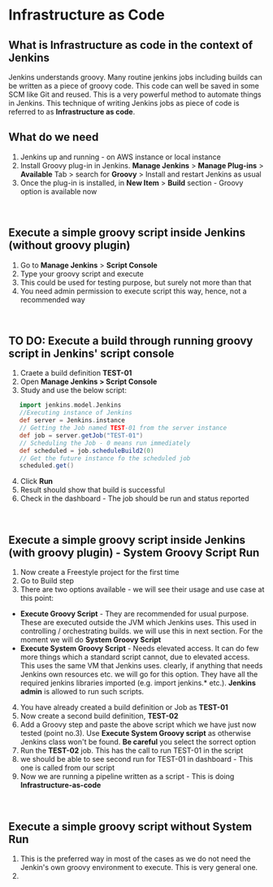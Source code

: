 # Infrastructure as Code

## What is Infrastructure as code in the context of Jenkins

Jenkins understands groovy. Many routine jenkins jobs including builds can be written as a piece of groovy code. This code can well be saved in some SCM like Git and reused. This is a very powerful method to automate things in Jenkins. This technique of writing Jenkins jobs as piece of code is referred to as **Infrastructure as code**.
<br>

## What do we need
1. Jenkins up and running - on AWS instance or local instance
2. Install Groovy plug-in in Jenkins. **Manage Jenkins** > **Manage Plug-ins** > **Available** Tab > search for **Groovy** > Install and restart Jenkins as usual
3. Once the plug-in is installed, in **New Item** > **Build** section - Groovy option is available now
<br>

## Execute a simple groovy script inside Jenkins (without groovy plugin)
1. Go to **Manage Jenkins** > **Script Console**
2. Type your groovy script and execute
3. This could be used for testing purpose, but surely not more than that
4. You need admin permission to execute script this way, hence, not a recommended way
<br>

## TO DO: Execute a build through running groovy script in Jenkins' script console
1. Craete a build definition **TEST-01**
2. Open **Manage Jenkins > Script Console**
3. Study and use the below script:

```groovy
   import jenkins.model.Jenkins
   //Executing instance of Jenkins
   def server = Jenkins.instance
   // Getting the Job named TEST-01 from the server instance
   def job = server.getJob("TEST-01")
   // Scheduling the Job - 0 means run immediately
   def scheduled = job.scheduleBuild2(0)
   // Get the future instance fo the scheduled job
   scheduled.get()
```

4. Click **Run**
5. Result should show that build is successful
6. Check in the dashboard - The job should be run and status reported
<br>

## Execute a simple groovy script inside Jenkins (with groovy plugin) - System Groovy Script Run
1. Now create a Freestyle project for the first time
2. Go to Build step
3. There are two options available - we will see their usage and use case at this point:
* **Execute Groovy Script** - They are recommended for usual purpose. These are executed outside the JVM which Jenkins uses. This used in controlling / orchestrating builds. we will use this in next section. For the moment we will do **System Groovy Script**
* **Execute System Groovy Script** - Needs elevated access. It can do few more things which a standard script cannot, due to elevated access. This uses the same VM that Jenkins uses. clearly, if anything that needs Jenkins own resources etc. we will go for this option. They have all the required jenkins libraries imported (e.g. import jenkins.* etc.). **Jenkins admin** is allowed to run such scripts.
4. You have already created a build definition or Job as **TEST-01**
5. Now create a second build definition, **TEST-02**
6. Add a Groovy step and paste the above script which we have just now tested (point no.3). Use **Execute System Groovy script** as otherwise Jenkins class won't be found. **Be careful** you select the sorrect option
7. Run the **TEST-02** job. This has the call to run TEST-01 in the script
8. we should be able to see second run for TEST-01 in dashboard - This one is called from our script
9. Now we are running a pipeline written as a script - This is doing **Infrastructure-as-code**

<br>

## Execute a simple groovy script without System Run
1. This is the preferred way in most of the cases as we do not need the Jenkin's own groovy environment to execute. This is very general one.
2. 
